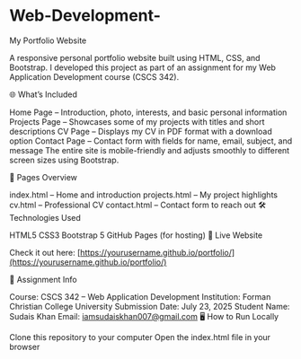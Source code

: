 # Web-Development-

My Portfolio Website

A responsive personal portfolio website built using HTML, CSS, and Bootstrap. I developed this project as part of an assignment for my Web Application Development course (CSCS 342).

🌐 What’s Included

Home Page – Introduction, photo, interests, and basic personal information
Projects Page – Showcases some of my projects with titles and short descriptions
CV Page – Displays my CV in PDF format with a download option
Contact Page – Contact form with fields for name, email, subject, and message
The entire site is mobile-friendly and adjusts smoothly to different screen sizes using Bootstrap.

🔗 Pages Overview

index.html – Home and introduction
projects.html – My project highlights
cv.html – Professional CV
contact.html – Contact form to reach out
🛠️ Technologies Used

HTML5
CSS3
Bootstrap 5
GitHub Pages (for hosting)
📍 Live Website

Check it out here: [https://yourusername.github.io/portfolio/](https://yourusername.github.io/portfolio/)

📘 Assignment Info

Course: CSCS 342 – Web Application Development
Institution: Forman Christian College University
Submission Date: July 23, 2025
Student Name: Sudais Khan
Email: iamsudaiskhan007@gmail.com
🖥️ How to Run Locally

Clone this repository to your computer
Open the index.html file in your browser
